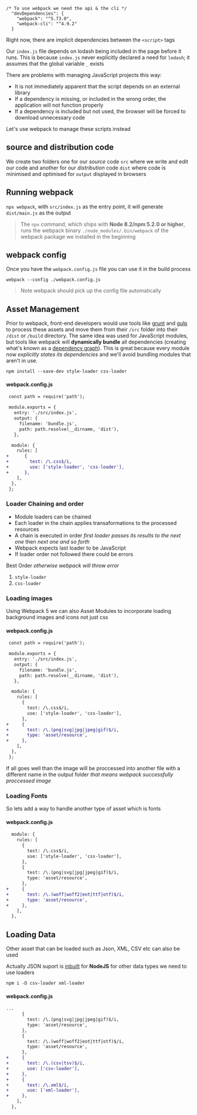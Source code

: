 ```jsonc
/* To use webpack we need the api & the cli */
  "devDependencies": {
    "webpack": "^5.73.0",
    "webpack-cli": "^4.9.2"
  }
```

Right now, there are implicit dependencies between the `<script>` tags

Our `index.js` file depends on lodash being included in the page before it runs. This is because `index.js` never explicitly declared a need for `lodash`; it assumes that the global variable `_` exists

There are problems with managing JavaScript projects this way:

* It is not immediately apparent that the script depends on an external library
* If a dependency is missing, or included in the wrong order, the application will not function properly
* If a dependency is included but not used, the browser will be forced to download unnecessary code

Let's use webpack to manage these scripts instead

## source and distribution code

We create two folders one for our *source* code `src` where we write and edit our code and another for our *distribution* code `dist` where code is minimised and optimised for `output` displayed in browsers

## Running webpack 

 `npx webpack`, with `src/index.js` as the entry point, it will generate `dist/main.js` as the output
 
 >The `npx` command, which ships with **Node 8.2/npm 5.2.0 or higher**, runs the webpack binary `./node_modules/.bin/webpack` of the webpack package we installed in the beginning

 ## webpack config

 Once you have the `webpack.config.js` file you can use it in the build process

    webpack --config ./webpack.config.js

> Note webpack should pick up the config file automatically 

## Asset Management

<p>Prior to webpack, front-end developers would use tools like <a href="https://gruntjs.com/">grunt</a> and <a href="https://gulpjs.com/">gulp</a> to process these assets and move them from their <code>/src</code> folder into their <code>/dist</code> or <code>/build</code> directory. The same idea was used for JavaScript modules, but tools like webpack will <strong>dynamically bundle</strong> all dependencies (creating what's known as a <a href="/concepts/dependency-graph">dependency graph</a>). This is great because every module now <em>explicitly states its dependencies</em> and we'll avoid bundling modules that aren't in use.</p>

    npm install --save-dev style-loader css-loader

#### webpack.config.js
```diff
 const path = require('path');

 module.exports = {
   entry: './src/index.js',
   output: {
     filename: 'bundle.js',
     path: path.resolve(__dirname, 'dist'),
   },

  module: {
    rules: [
+      {
+        test: /\.css$/i,
+        use: ['style-loader', 'css-loader'],
+      },
    ],
  },
 };
```

### Loader Chaining and order

* Module loaders can be chained
* Each loader in the chain applies transaformations to the processed resources
* A chain is executed in order *first loader passes its results to the next one* then *next one and so forth*
* Webpack expects last loader to be JavaScript
* If loader order not followed there could be errors

Best Order *otherwise webpack will throw error*
1. `style-loader`
1. `css-loader`

### Loading images

Using Webpack 5 we can also Asset Modules to incorporate loading background images and icons not just css

#### webpack.config.js
```diff
 const path = require('path');

 module.exports = {
   entry: './src/index.js',
   output: {
     filename: 'bundle.js',
     path: path.resolve(__dirname, 'dist'),
   },

  module: {
    rules: [
      {
        test: /\.css$/i,
        use: ['style-loader', 'css-loader'],
      },
+     {
+       test: /\.(png|svg|jpg|jpeg|gif)$/i,
+       type: 'asset/resource',
+     },
    ],
  },
 };
```

If all goes well than the image will be proccessed into another file with a different name in the output folder *that means webpack successfully proccessed image*

### Loading Fonts

So lets add a way to handle another type of asset which is fonts

#### webpack.config.js
```diff
  module: {
    rules: [
      {
        test: /\.css$/i,
        use: ['style-loader', 'css-loader'],
      },
      {
        test: /\.(png|svg|jpg|jpeg|gif)$/i,
        type: 'asset/resource',
      },
+     {
+       test: /\.(woff|woff2|eot|ttf|otf)$/i,
+       type: 'asset/resource',
+     },
    ],
  },
```
## Loading Data

Other asset that can be loaded such as Json, XML, CSV etc can also be used 

Actually JSON suport is <u>inbuilt</u> for **NodeJS** for other data types we need to use loaders

    npm i -D csv-loader xml-loader

#### webpack.config.js
```diff
...
      {
        test: /\.(png|svg|jpg|jpeg|gif)$/i,
        type: 'asset/resource',
      },
      {
        test: /\.(woff|woff2|eot|ttf|otf)$/i,
        type: 'asset/resource',
      },
+     {
+       test: /\.(csv|tsv)$/i,
+       use: ['csv-loader'],
+     },
+     {
+       test: /\.xml$/i,
+       use: ['xml-loader'],
+     },
    ],
  },
```
